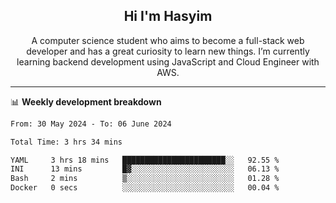 <h2 align="center">Hi I'm Hasyim</h2>

<p align="center">A computer science student who aims to become a full-stack web developer and has a great curiosity to learn new things. I’m currently learning backend development using JavaScript and Cloud Engineer with AWS.</p>

---

📊 **Weekly development breakdown**

<!--START_SECTION:waka-->

```txt
From: 30 May 2024 - To: 06 June 2024

Total Time: 3 hrs 34 mins

YAML     3 hrs 18 mins   ███████████████████████░░   92.55 %
INI      13 mins         █▓░░░░░░░░░░░░░░░░░░░░░░░   06.13 %
Bash     2 mins          ▒░░░░░░░░░░░░░░░░░░░░░░░░   01.28 %
Docker   0 secs          ░░░░░░░░░░░░░░░░░░░░░░░░░   00.04 %
```

<!--END_SECTION:waka-->


<!-- - You can reach me on **hasyim11c@gmail.com** -->
